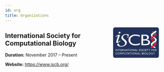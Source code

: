 ```yaml
---
id: org
title: Organizations
---
```


<a href="https://www.iscb.org/">
    <img align="right" src="../assets/img/profile/org/iscb.png" width="150" height="100"></img>
</a>

## International Society for Computational Biology

**Duration:** November 2017 – Present

**Website:** https://www.iscb.org/

<br></br>
